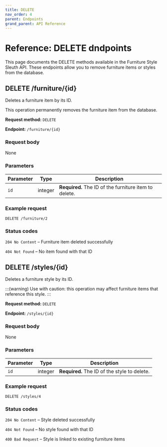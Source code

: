 ```yaml
---
title: DELETE
nav_order: 4
parent: Endpoints
grand_parent: API Reference
---
```




# Reference: DELETE dndpoints

This page documents the DELETE methods available in the Furniture Style Sleuth API. These endpoints allow you to remove furniture items or styles from the database.

## DELETE /furniture/{id}

Deletes a furniture item by its ID.

This operation permanently removes the furniture item from the database.

**Request method:** `DELETE`

**Endpoint:** `/furniture/{id}`

### Request body
None

### Parameters

| Parameter | Type    | Description                                  |
|-----------|---------|----------------------------------------------|
| `id`      | integer | **Required.** The ID of the furniture item to delete. |

### Example request

```http
DELETE /furniture/2
```

### Status codes

`204 No Content` – Furniture item deleted successfully

`404 Not Found` – No item found with that ID


## DELETE /styles/{id}

Deletes a furniture style by its ID.

:::(warning)
Use with caution: this operation may affect furniture items that reference this style.
:::

**Request method:** `DELETE`

**Endpoint:** `/styles/{id}`

### Request body
None

### Parameters

| Parameter | Type    | Description                            |
|-----------|---------|----------------------------------------|
| `id`      | integer | **Required.** The ID of the style to delete. |

### Example request

```http
DELETE /styles/4
```

### Status codes

`204 No Content` – Style deleted successfully

`404 Not Found` – No style found with that ID

`400 Bad Request` – Style is linked to existing furniture items